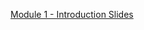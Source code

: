 [Module 1 - Introduction Slides](https://drive.google.com/file/d/1OE-oGIx1a33dxvlHNvhBSasnfINcdHQM/view?usp=drive_link)

